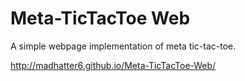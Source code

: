 Meta-TicTacToe Web
==================

A simple webpage implementation of meta tic-tac-toe.

http://madhatter6.github.io/Meta-TicTacToe-Web/
